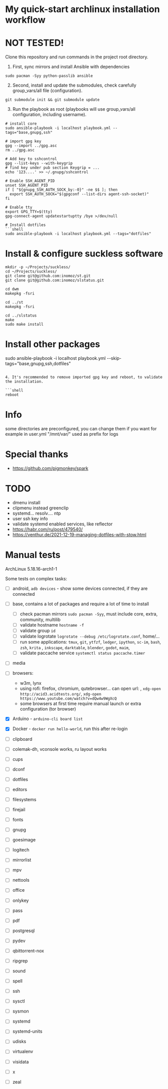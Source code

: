 # My quick-start archlinux installation workflow

# NOT TESTED!

Clone this repository and run commands in the project root directory.

1. First, sync mirrors and install Ansible with dependencies

```shell
sudo pacman -Syy python-passlib ansible
```

2. Second, install and update the submodules, check carefully group_vars/all file (configuration).

```shell
git submodule init && git submodule update
```

3. Run the playbook as root (playbooks will use group_vars/all configuration, including username).

```shell
# install core
sudo ansible-playbook -i localhost playbook.yml --tags="base,gnupg,ssh"

# import gpg key
gpg --import ../gpg.asc
rm ../gpg.asc

# Add key to sshcontrol
gpg --list-keys --with-keygrip
# find key under pub section Keygrip = ...
echo '123....' >> ~/.gnupg/sshcontrol

# Enable SSH_AGENT_PID
unset SSH_AGENT_PID
if [ "${gnupg_SSH_AUTH_SOCK_by:-0}" -ne $$ ]; then
  export SSH_AUTH_SOCK="$(gpgconf --list-dirs agent-ssh-socket)"
fi

# Enable tty
export GPG_TTY=$(tty)
gpg-connect-agent updatestartuptty /bye >/dev/null

# Install dotfiles
```shell
sudo ansible-playbook -i localhost playbook.yml --tags="dotfiles"
```

# Install & configure suckless software
```shell
mkdir -p ~/Projects/suckless/
cd ~/Projects/suckless/
git clone git@github.com:inomoz/st.git
git clone git@github.com:inomoz/slstatus.git

cd dwm
makepkg -fsri

cd ../st
makepkg -fsri

cd ../slstatus
make
sudo make install
```

# Install other packages
sudo ansible-playbook -i localhost playbook.yml --skip-tags="base,gnupg,ssh,dotfiles"
```

4. It's recommended to remove imported gpg key and reboot, to validate the installation.

```shell
reboot
```

# Info

some directories are preconfigured, you can change them if you want
for example in user.yml "/mnt/var/" used as prefix for logs

# Special thanks

- https://github.com/pigmonkey/spark

# TODO
- dmenu install
- clipmenu instead greenclip
- systemd... resolv.... ntp
- user ssh key info
- validate systemd enabled services, like reflector
- https://habr.com/ru/post/479540/
- https://venthur.de/2021-12-19-managing-dotfiles-with-stow.html

# Manual tests

ArchLinux 5.18.16-arch1-1

Some tests on complex tasks:

- [ ] android, `adb devices` - show some devices connected, if they are connected
 
- [ ] base, contains a lot of packages and require a lot of time to install
    - [ ] check pacman mirrors `sudo pacman -Syy`, must include core, extra, community, multilib
    - [ ] validate hostname `hostname -f`
    - [ ] validate group `id`
    - [ ] validate logrotate `logrotate --debug /etc/logrotate.conf`, home/...
    - [ ] run some applications: `tmux`, `git`, `ytfzf`, `ledger`, `ipython`, `sc-im`,  `bash`, `zsh`,  `krita`
      , `inkscape`, `darktable`, `blender`, `godot`, `maim`,
    - [ ] validate paccache service `systemctl status paccache.timer`

- [ ] media

- [ ] browsers:
    - w3m, lynx
    - using rofi: firefox, chromium, qutebrowser... can open url: 
      , `xdg-open http://acid3.acidtests.org/`, `xdg-open https://www.youtube.com/watch?v=dQw4w9WgXcQ`
    - some browsers at first time require manual launch or extra configuration (tor browser)

- [x] Arduino - `arduino-cli board list`
- [x] Docker - `docker run hello-world`, run this after re-login

- [ ] clipboard
- [ ] colemak-dh, vconsole works, ru layout works
- [ ] cups
- [ ] dconf
- [ ] dotfiles
- [ ] editors
- [ ] filesystems
- [ ] firejail
- [ ] fonts
- [ ] gnupg
- [ ] goesimage
- [ ] logitech
- [ ] mirrorlist
- [ ] mpv
- [ ] nettools
- [ ] office
- [ ] onlykey
- [ ] pass
- [ ] pdf
- [ ] postgresql
- [ ] pydev
- [ ] qbittorrent-nox
- [ ] ripgrep
- [ ] sound
- [ ] spell
- [ ] ssh
- [ ] sysctl
- [ ] sysmon
- [ ] systemd
- [ ] systemd-units
- [ ] udisks
- [ ] virtualenv
- [ ] visidata
- [ ] x
- [ ] zeal
